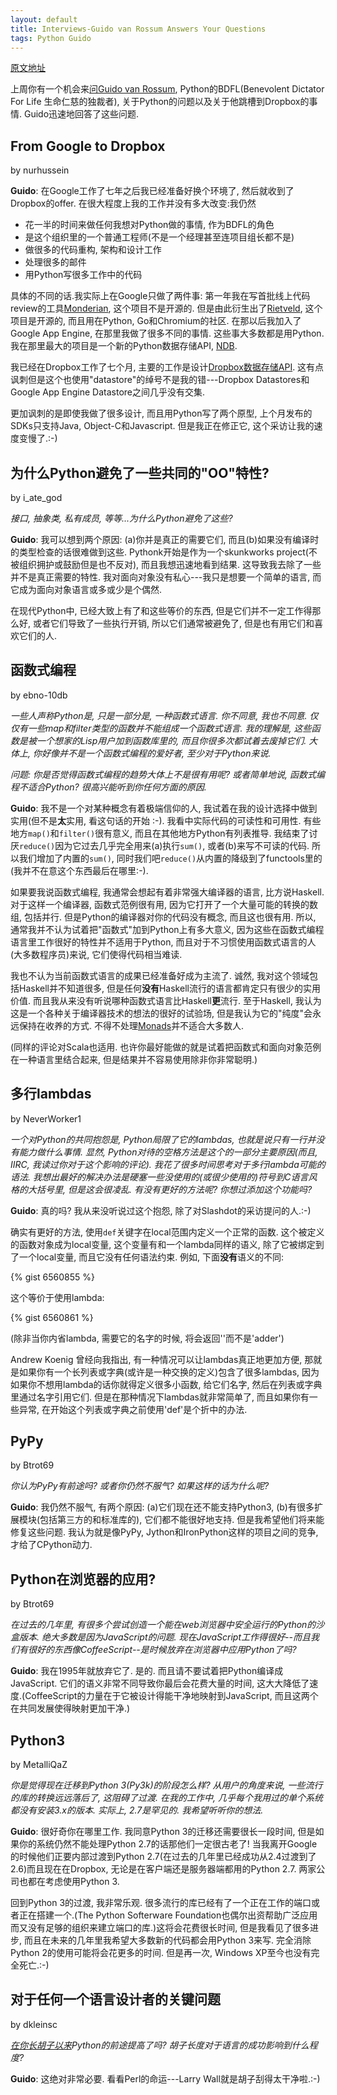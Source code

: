 ```yaml
---
layout: default
title: Interviews-Guido van Rossum Answers Your Questions
tags: Python Guido
---
```


[原文地址](http://developers.slashdot.org/firehose.pl?op=view&type=story&sid=13/08/25/2115204)



上周你有一个机会来[问Guido van Rossum](http://interviews.slashdot.org/story/13/08/19/1256259/interviews-qa-with-guido-van-rossum?sdsrc=next), Python的BDFL(Benevolent Dictator For Life 生命仁慈的独裁者), 关于Python的问题以及关于他跳槽到Dropbox的事情. Guido迅速地回答了这些问题.



## From Google to Dropbox

by nurhussein


__Guido__: 在Google工作了七年之后我已经准备好换个环境了, 然后就收到了Dropbox的offer. 在很大程度上我的工作并没有多大改变:我仍然

- 花一半的时间来做任何我想对Python做的事情, 作为BDFL的角色
- 是这个组织里的一个普通工程师(不是一个经理甚至连项目组长都不是)
- 做很多的代码重构, 架构和设计工作
- 处理很多的邮件
- 用Python写很多工作中的代码



具体的不同的话.我实际上在Google只做了两件事: 第一年我在写首批线上代码review的工具[Monderian](http://www.youtube.com/watch?v=sMql3Di4Kgc), 这个项目不是开源的. 但是由此衍生出了[Rietveld](https://codereview.appspot.com/), 这个项目是开源的, 而且用在Python, Go和Chromium的社区. 在那以后我加入了Google App Engine, 在那里我做了很多不同的事情. 这些事大多数都是用Python. 我在那里最大的项目是一个新的Python数据存储API, [NDB](https://developers.google.com/appengine/docs/python/ndb/).



我已经在Dropbox工作了七个月, 主要的工作是设计[Dropbox数据存储API](https://www.dropbox.com/developers/datastore). 这有点讽刺但是这个也使用"datastore"的绰号不是我的错---Dropbox Datastores和Google App Engine Datastore之间几乎没有交集.



更加讽刺的是即使我做了很多设计, 而且用Python写了两个原型, 上个月发布的SDKs只支持Java, Object-C和Javascript. 但是我正在修正它, 这个采访让我的速度变慢了.:-)



## 为什么Python避免了一些共同的"OO"特性?

by i_ate_god



_接口, 抽象类, 私有成员, 等等...为什么Python避免了这些?_



**Guido**: 我可以想到两个原因: (a)你并是真正的需要它们, 而且(b)如果没有编译时的类型检查的话很难做到这些. Pythonk开始是作为一个skunkworks project(不被组织拥护或鼓励但是也不反对), 而且我想迅速地看到结果. 这导致我去除了一些并不是真正需要的特性. 我对面向对象没有私心---我只是想要一个简单的语言, 而它成为面向对象语言或多或少是个偶然.



在现代Python中, 已经大致上有了和这些等价的东西, 但是它们并不一定工作得那么好, 或者它们导致了一些执行开销, 所以它们通常被避免了, 但是也有用它们和喜欢它们的人.



## 函数式编程

by ebno-10db



_一些人声称Python是, 只是一部分是, 一种函数式语言. 你不同意, 我也不同意._
_仅仅有一些map和filter类型的函数并不能组成一个函数式语言._
_我的理解是, 这些函数是被一个想家的Lisp用户加到函数库里的, 而且你很多次都试着去废掉它们. 大体上, 你好像并不是一个函数式编程的爱好者, 至少对于Python来说._



_问题: 你是否觉得函数式编程的趋势大体上不是很有用呢? 或者简单地说, 函数式编程不适合Python? 很高兴能听到你任何方面的原因._



**Guido**: 我不是一个对某种概念有着极端信仰的人, 我试着在我的设计选择中做到实用(但不是**太**实用, 看这句话的开始 :-). 我看中实际代码的可读性和可用性. 有些地方`map()`和`filter()`很有意义, 而且在其他地方Python有列表推导. 我结束了讨厌`reduce()`因为它过去几乎完全用来(a)执行`sum()`, 或者(b)来写不可读的代码. 所以我们增加了内置的`sum()`, 同时我们吧`reduce()`从内置的降级到了functools里的(我并不在意这个东西最后在哪里:-).



如果要我说函数式编程, 我通常会想起有着非常强大编译器的语言, 比方说Haskell. 对于这样一个编译器, 函数式范例很有用, 因为它打开了一个大量可能的转换的数组, 包括并行. 但是Python的编译器对你的代码没有概念, 而且这也很有用. 所以, 通常我并不认为试着把"函数式"加到Python上有多大意义, 因为这些在函数式编程语言里工作很好的特性并不适用于Python, 而且对于不习惯使用函数式语言的人(大多数程序员)来说, 它们使得代码相当难读.

我也不认为当前函数式语言的成果已经准备好成为主流了. 诚然, 我对这个领域包括Haskell并不知道很多, 但是任何**没有**Haskell流行的语言都肯定只有很少的实用价值. 而且我从来没有听说哪种函数式语言比Haskell**更**流行. 至于Haskell, 我认为这是一个各种关于编译器技术的想法的很好的试验场, 但是我认为它的"纯度"会永远保持在收养的方式. 不得不处理[Monads](http://en.wikipedia.org/wiki/Monad_(functional_programming))并不适合大多数人.



(同样的评论对Scala也适用. 也许你最好能做的就是试着把函数式和面向对象范例在一种语言里结合起来, 但是结果并不容易使用除非你非常聪明.)



## 多行lambdas

by NeverWorker1

_一个对Python的共同抱怨是, Python局限了它的lambdas, 也就是说只有一行并没有能力做什么事情._
_显然, Python对待的空格方法是这个的一部分主要原因(而且, IIRC, 我读过你对于这个影响的评论)._
_我花了很多时间思考对于多行lambda可能的语法._
_我想出最好的解决办法是硬塞一些没使用的(或很少使用的)符号到C语言风格的大括号里, 但是这会很凌乱._
_有没有更好的方法呢? 你想过添加这个功能吗?_



**Guido**: 真的吗? 我从来没听说过这个抱怨, 除了对Slashdot的采访提问的人.:-)



确实有更好的方法, 使用`def`关键字在local范围内定义一个正常的函数. 这个被定义的函数对象成为local变量, 这个变量有和一个lambda同样的语义, 除了它被绑定到了一个local变量, 而且它没有任何语法约束. 例如, 下面**没有**语义的不同:

{% gist 6560855 %}

这个等价于使用lambda:

{% gist 6560861 %}

(除非当你内省lambda, 需要它的名字的时候, 将会返回''而不是'adder')



Andrew Koenig 曾经向我指出, 有一种情况可以让lambdas真正地更加方便, 那就是如果你有一个长列表或字典(或许是一种交换的定义)包含了很多lambdas, 因为如果你不想用lambda的话你就得定义很多小函数, 给它们名字, 然后在列表或字典里通过名字引用它们. 但是在那种情况下lambdas就非常简单了, 而且如果你有一些异常, 在开始这个列表或字典之前使用'def'是个折中的办法.



## PyPy

by Btrot69



_你认为PyPy有前途吗? 或者你仍然不服气? 如果这样的话为什么呢?_



**Guido**: 我仍然不服气, 有两个原因: (a)它们现在还不能支持Python3, (b)有很多扩展模块(包括第三方的和标准库的), 它们都不能很好地支持. 但是我希望他们将来能修复这些问题. 我认为就是像PyPy, Jython和IronPython这样的项目之间的竞争, 才给了CPython动力.



## Python在浏览器的应用?

by Btrot69



_在过去的几年里, 有很多个尝试创造一个能在web浏览器中安全运行的Python的沙盒版本._
_绝大多数是因为JavaScript的问题. 现在JavaScript工作得很好--而且我们有很好的东西像CoffeeScript--是时候放弃在浏览器中应用Python了吗?_



**Guido**: 我在1995年就放弃它了. 是的. 而且请不要试着把Python编译成JavaScript. 它们的语义非常不同导致你最后会花费大量的时间, 这大大降低了速度.(CoffeeScript的力量在于它被设计得能干净地映射到JavaScript, 而且这两个在共同发展使得映射更加干净.)



## Python3

by MetalliQaZ



_你是觉得现在迁移到Python 3(Py3k)的阶段怎么样?_
_从用户的角度来说, 一些流行的库的转换远远落后了, 这阻碍了过渡._
_在我的工作中, 几乎每个我用过的单个系统都没有安装3.x的版本. 实际上, 2.7是罕见的. 我希望听听你的想法._



**Guido**: 很好奇你在哪里工作. 我同意Python 3的迁移还需要很长一段时间, 但是如果你的系统仍然不能处理Python 2.7的话那他们一定很古老了! 当我离开Google的时候他们正要内部过渡到Python 2.7(在过去的几年里已经成功从2.4过渡到了2.6)而且现在在Dropbox, 无论是在客户端还是服务器端都用的Python 2.7. 两家公司也都在考虑使用Python 3.



回到Python 3的过渡, 我非常乐观. 很多流行的库已经有了一个正在工作的端口或者正在搭建一个.(The Python Softerware Foundation也偶尔出资帮助广泛应用而又没有足够的组织来建立端口的库.)这将会花费很长时间, 但是我看见了很多进步, 而且在未来的几年里我希望大多数新的代码都会用Python 3来写. 完全消除Python 2的使用可能将会花更多的时间. 但是再一次, Windows XP至今也没有完全死亡.:-)



## 对于任何一个语言设计者的关键问题

by dkleinsc



_[在你长胡子以来](http://c2.com/cgi/wiki?LanguageAuthorBeardPattern)Python的前途提高了吗? 胡子长度对于语言的成功影响到什么程度?_



**Guido**: 这绝对非常必要. 看看Perl的命运---Larry Wall就是胡子刮得太干净啦.:-)
